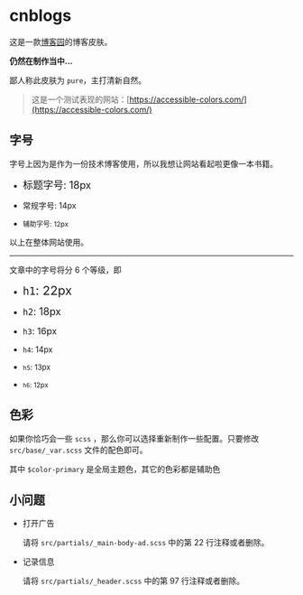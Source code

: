 # cnblogs

这是一款[博客园](https://www.cnblogs.com/)的博客皮肤。

**仍然在制作当中...**

鄙人称此皮肤为 `pure`，主打清新自然。

> 这是一个测试表现的网站：[https://accessible-colors.com/](https://accessible-colors.com/)


## 字号

字号上因为是作为一份技术博客使用，所以我想让网站看起啦更像一本书籍。

- <span style="font-size: 18px">标题字号: 18px</span>

- <span style="font-size: 14px">常规字号: 14px</span>

- <span style="font-size: 12px">辅助字号: 12px</span>

以上在整体网站使用。

---

文章中的字号将分 6 个等级，即 

- <span style="font-size: 22px">`h1`: 22px</span>

- <span style="font-size: 18px">`h2`: 18px</span>

- <span style="font-size: 16px">`h3`: 16px</span>

- <span style="font-size: 14px">`h4`: 14px</span>

- <span style="font-size: 13px">`h5`: 13px</span>

- <span style="font-size: 12px">`h6`: 12px</span>

## 色彩

如果你恰巧会一些 `scss` ，那么你可以选择重新制作一些配置。只要修改 `src/base/_var.scss` 文件的配色即可。

其中 `$color-primary` 是全局主题色，其它的色彩都是辅助色


## 小问题

- 打开广告
 
  请将 `src/partials/_main-body-ad.scss` 中的第 22 行注释或者删除。

- 记录信息
 
  请将 `src/partials/_header.scss` 中的第 97 行注释或者删除。
